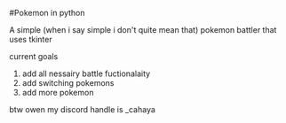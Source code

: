 #Pokemon in python

A simple (when i say simple i don't quite mean that) pokemon battler that uses tkinter

current goals
1. add all nessairy battle fuctionalaity
2. add switching pokemons
3. add more pokemon

btw owen my discord handle is _cahaya
